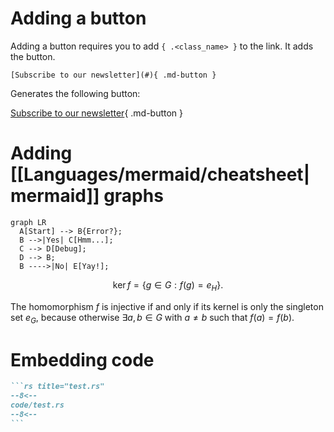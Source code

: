 # Adding a button
Adding a button requires you to add `{ .<class_name> }` to the link. It adds the button.

````
[Subscribe to our newsletter](#){ .md-button }
````

Generates the following button:

[Subscribe to our newsletter](#){ .md-button }


# Adding [[Languages/mermaid/cheatsheet|mermaid]] graphs

``` mermaid
graph LR
  A[Start] --> B{Error?};
  B -->|Yes| C[Hmm...];
  C --> D[Debug];
  D --> B;
  B ---->|No| E[Yay!];
```



$$
\operatorname{ker} f=\{g\in G:f(g)=e_{H}\}{\mbox{.}}
$$

The homomorphism $f$ is injective if and only if its kernel is only the 
singleton set $e_G$, because otherwise $\exists a,b\in G$ with $a\neq b$ such 
that $f(a)=f(b)$.

# Embedding code



````md
```rs title="test.rs" 
--8<--
code/test.rs
--8<--
```
````

